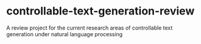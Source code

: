 # controllable-text-generation-review
A review project for the current research areas of controllable text generation under natural language processing
